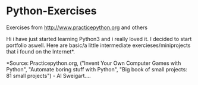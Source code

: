 # Python-Exercises
Exercises from http://www.practicepython.org and others


Hi i have just started learning Python3 and i really loved it. I decided to start portfolio aswell. Here are basic/a little intermediate exercieses/miniprojects that i found on the Internet*. 

*Source: Practicepython.org, ("Invent Your Own Computer Games with Python", "Automate boring stuff with Python", "Big book of small projects: 81 small projects") - Al Sweigart....
